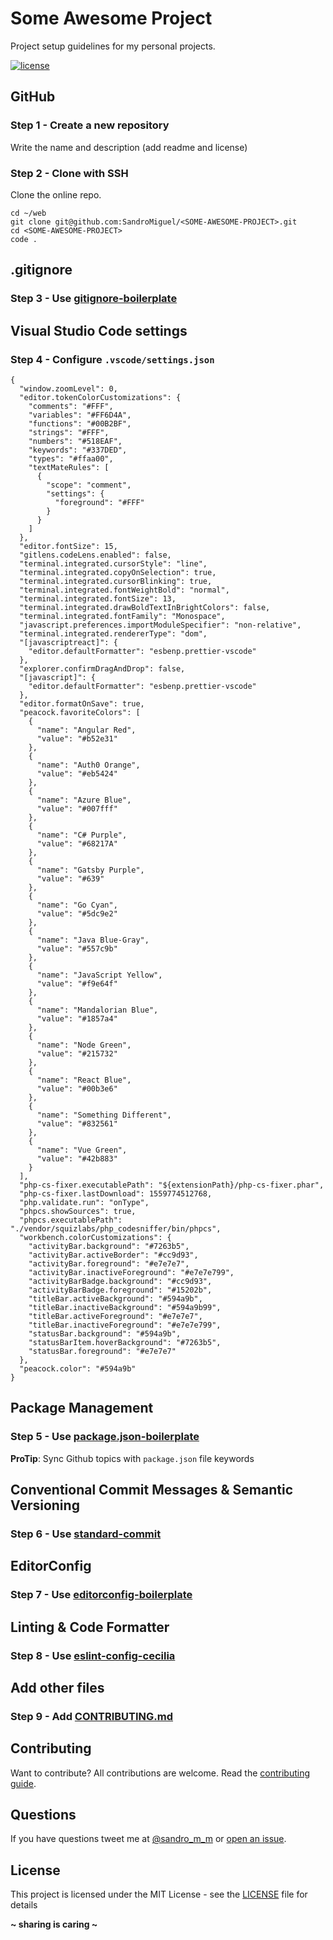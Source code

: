 # Some Awesome Project

Project setup guidelines for my personal projects.

[![license](https://img.shields.io/badge/License-MIT-blue.svg?style=flat)](LICENSE)

## GitHub

### Step 1 - Create a new repository

Write the name and description (add readme and license)

### Step 2 - Clone with SSH

Clone the online repo.

```
cd ~/web
git clone git@github.com:SandroMiguel/<SOME-AWESOME-PROJECT>.git
cd <SOME-AWESOME-PROJECT>
code .
```

## .gitignore

### Step 3 - Use [gitignore-boilerplate](https://github.com/SandroMiguel/gitignore-boilerplate)

## Visual Studio Code settings

### Step 4 - Configure `.vscode/settings.json`

```
{
  "window.zoomLevel": 0,
  "editor.tokenColorCustomizations": {
    "comments": "#FFF",
    "variables": "#FF6D4A",
    "functions": "#00B2BF",
    "strings": "#FFF",
    "numbers": "#518EAF",
    "keywords": "#337DED",
    "types": "#ffaa00",
    "textMateRules": [
      {
        "scope": "comment",
        "settings": {
          "foreground": "#FFF"
        }
      }
    ]
  },
  "editor.fontSize": 15,
  "gitlens.codeLens.enabled": false,
  "terminal.integrated.cursorStyle": "line",
  "terminal.integrated.copyOnSelection": true,
  "terminal.integrated.cursorBlinking": true,
  "terminal.integrated.fontWeightBold": "normal",
  "terminal.integrated.fontSize": 13,
  "terminal.integrated.drawBoldTextInBrightColors": false,
  "terminal.integrated.fontFamily": "Monospace",
  "javascript.preferences.importModuleSpecifier": "non-relative",
  "terminal.integrated.rendererType": "dom",
  "[javascriptreact]": {
    "editor.defaultFormatter": "esbenp.prettier-vscode"
  },
  "explorer.confirmDragAndDrop": false,
  "[javascript]": {
    "editor.defaultFormatter": "esbenp.prettier-vscode"
  },
  "editor.formatOnSave": true,
  "peacock.favoriteColors": [
    {
      "name": "Angular Red",
      "value": "#b52e31"
    },
    {
      "name": "Auth0 Orange",
      "value": "#eb5424"
    },
    {
      "name": "Azure Blue",
      "value": "#007fff"
    },
    {
      "name": "C# Purple",
      "value": "#68217A"
    },
    {
      "name": "Gatsby Purple",
      "value": "#639"
    },
    {
      "name": "Go Cyan",
      "value": "#5dc9e2"
    },
    {
      "name": "Java Blue-Gray",
      "value": "#557c9b"
    },
    {
      "name": "JavaScript Yellow",
      "value": "#f9e64f"
    },
    {
      "name": "Mandalorian Blue",
      "value": "#1857a4"
    },
    {
      "name": "Node Green",
      "value": "#215732"
    },
    {
      "name": "React Blue",
      "value": "#00b3e6"
    },
    {
      "name": "Something Different",
      "value": "#832561"
    },
    {
      "name": "Vue Green",
      "value": "#42b883"
    }
  ],
  "php-cs-fixer.executablePath": "${extensionPath}/php-cs-fixer.phar",
  "php-cs-fixer.lastDownload": 1559774512768,
  "php.validate.run": "onType",
  "phpcs.showSources": true,
  "phpcs.executablePath": "./vendor/squizlabs/php_codesniffer/bin/phpcs",
  "workbench.colorCustomizations": {
    "activityBar.background": "#7263b5",
    "activityBar.activeBorder": "#cc9d93",
    "activityBar.foreground": "#e7e7e7",
    "activityBar.inactiveForeground": "#e7e7e799",
    "activityBarBadge.background": "#cc9d93",
    "activityBarBadge.foreground": "#15202b",
    "titleBar.activeBackground": "#594a9b",
    "titleBar.inactiveBackground": "#594a9b99",
    "titleBar.activeForeground": "#e7e7e7",
    "titleBar.inactiveForeground": "#e7e7e799",
    "statusBar.background": "#594a9b",
    "statusBarItem.hoverBackground": "#7263b5",
    "statusBar.foreground": "#e7e7e7"
  },
  "peacock.color": "#594a9b"
}
```

## Package Management

### Step 5 - Use [package.json-boilerplate](https://github.com/SandroMiguel/package.json-boilerplate)

**ProTip**: Sync Github topics with `package.json` file keywords

## Conventional Commit Messages & Semantic Versioning

### Step 6 - Use [standard-commit](https://github.com/SandroMiguel/standard-commit)

## EditorConfig

### Step 7 - Use [editorconfig-boilerplate](https://github.com/SandroMiguel/editorconfig-boilerplate)

## Linting & Code Formatter

### Step 8 - Use [eslint-config-cecilia](https://github.com/SandroMiguel/eslint-config-cecilia)

## Add other files

### Step 9 - Add [CONTRIBUTING.md](CONTRIBUTING.md)

## Contributing

Want to contribute? All contributions are welcome. Read the [contributing guide](CONTRIBUTING.md).

## Questions

If you have questions tweet me at [@sandro_m_m](https://twitter.com/sandro_m_m) or [open an issue](../../issues/new).

## License

This project is licensed under the MIT License - see the [LICENSE](LICENSE) file for details

**~ sharing is caring ~**
